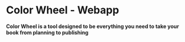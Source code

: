 # Color Wheel - Webapp
**Color Wheel is a tool designed to be everything you need to take your book from planning to publishing**
